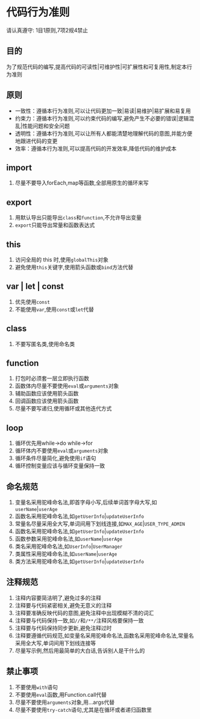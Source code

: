 # 代码行为准则

请认真遵守: 1目1原则,7项2规4禁止

## 目的

为了规范代码的编写,提高代码的可读性|可维护性|可扩展性和可复用性,制定本行为准则

## 原则

- 一致性：遵循本行为准则,可以让代码更加一致|易读|易维护|易扩展和易复用
- 约束力：遵循本行为准则,可以约束代码的编写,避免产生不必要的错误|逻辑混乱|性能问题和安全问题
- 透明性：遵循本行为准则,可以让所有人都能清楚地理解代码的意图,并能方便地跟进代码的变更
- 效率：遵循本行为准则,可以提高代码的开发效率,降低代码的维护成本

## import

1. 尽量不要导入forEach,map等函数,全部用原生的循环来写

## export

1. 用默认导出只能导出`class`和`function`,不允许导出变量
2. `export`只能导出常量和函数表达式

## this

1. 访问全局的 this 时,使用`globalThis`对象
2. 避免使用`this`关键字,使用箭头函数或`bind`方法代替

## var | let | const

1. 优先使用`const`
2. 不能使用`var`,使用`const`或`let`代替

## class

1. 不要写匿名类,使用命名类

## function

1. 打包时必须套一层立即执行函数
2. 函数体内尽量不要使用`eval`或`arguments`对象
3. 辅助函数应该使用箭头函数
4. 回调函数应该使用箭头函数
5. 尽量不要写递归,使用循环或其他迭代方式

## loop

1. 循环优先用while->do while->for
2. 循环体内不要使用`eval`或`arguments`对象
3. 循环条件尽量简化,避免使用`if`语句
4. 循环控制变量应该与循环变量保持一致

## 命名规范

1. 变量名采用驼峰命名法,即首字母小写,后续单词首字母大写,如`userName`|`userAge`
2. 函数名采用驼峰命名法,如`getUserInfo`|`updateUserInfo`
3. 常量名尽量采用全大写,单词间用下划线连接,如`MAX_AGE`|`USER_TYPE_ADMIN`
4. 函数名采用驼峰命名法,如`getUserInfo`|`updateUserInfo`
5. 函数参数采用驼峰命名法,如`userName`|`userAge`
6. 类名采用驼峰命名法,如`UserInfo`|`UserManager`
7. 类属性采用驼峰命名法,如`userName`|`userAge`
8. 类方法采用驼峰命名法,如`getUserInfo`|`updateUserInfo`

## 注释规范

1. 注释内容要简洁明了,避免过多的注释
2. 注释要与代码紧密相关,避免无意义的注释
3. 注释要准确反映代码的意图,避免注释中出现模糊不清的词汇
4. 注释要与代码保持一致,如`//`和`/**/`注释风格要保持一致
5. 注释要与代码保持同步更新,避免注释过时
6. 注释要遵循代码规范,如变量名采用驼峰命名法,函数名采用驼峰命名法,常量名采用全大写,单词间用下划线连接等
7. 尽量写示例,然后用最简单的大白话,告诉别人是干什么的

## 禁止事项

1. 不要使用`with`语句
2. 不要使用`eval`函数,用Function.call代替
3. 尽量不要使用`arguments`对象,用...args代替
4. 尽量不要使用`try-catch`语句,尤其是在循环或者递归函数里
